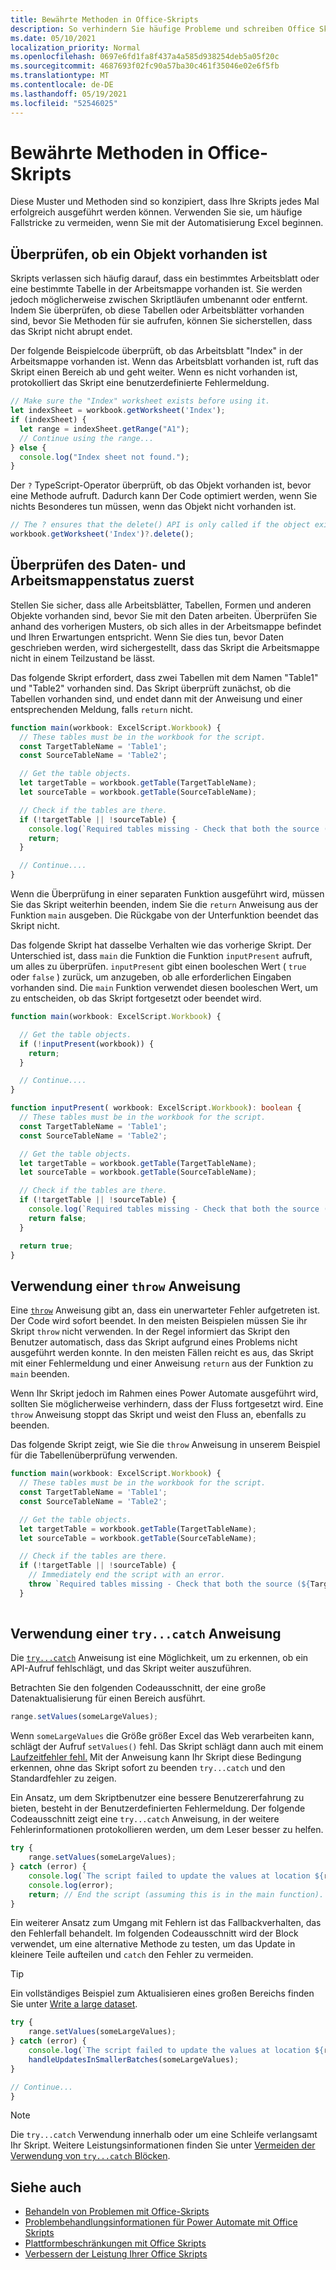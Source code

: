 ```yaml
---
title: Bewährte Methoden in Office-Skripts
description: So verhindern Sie häufige Probleme und schreiben Office Skripts, die unerwartete Eingaben oder Daten verarbeiten können.
ms.date: 05/10/2021
localization_priority: Normal
ms.openlocfilehash: 0697e6fd1fa8f437a4a585d938254deb5a05f20c
ms.sourcegitcommit: 4687693f02fc90a57ba30c461f35046e02e6f5fb
ms.translationtype: MT
ms.contentlocale: de-DE
ms.lasthandoff: 05/19/2021
ms.locfileid: "52546025"
---
```

# <a name="best-practices-in-office-scripts"></a>Bewährte Methoden in Office-Skripts

Diese Muster und Methoden sind so konzipiert, dass Ihre Skripts jedes Mal erfolgreich ausgeführt werden können. Verwenden Sie sie, um häufige Fallstricke zu vermeiden, wenn Sie mit der Automatisierung Excel beginnen.

## <a name="verify-an-object-is-present"></a>Überprüfen, ob ein Objekt vorhanden ist

Skripts verlassen sich häufig darauf, dass ein bestimmtes Arbeitsblatt oder eine bestimmte Tabelle in der Arbeitsmappe vorhanden ist. Sie werden jedoch möglicherweise zwischen Skriptläufen umbenannt oder entfernt. Indem Sie überprüfen, ob diese Tabellen oder Arbeitsblätter vorhanden sind, bevor Sie Methoden für sie aufrufen, können Sie sicherstellen, dass das Skript nicht abrupt endet.

Der folgende Beispielcode überprüft, ob das Arbeitsblatt "Index" in der Arbeitsmappe vorhanden ist. Wenn das Arbeitsblatt vorhanden ist, ruft das Skript einen Bereich ab und geht weiter. Wenn es nicht vorhanden ist, protokolliert das Skript eine benutzerdefinierte Fehlermeldung.

```TypeScript
// Make sure the "Index" worksheet exists before using it.
let indexSheet = workbook.getWorksheet('Index');
if (indexSheet) {
  let range = indexSheet.getRange("A1");
  // Continue using the range...
} else {
  console.log("Index sheet not found.");
}
```

Der `?` TypeScript-Operator überprüft, ob das Objekt vorhanden ist, bevor eine Methode aufruft. Dadurch kann Der Code optimiert werden, wenn Sie nichts Besonderes tun müssen, wenn das Objekt nicht vorhanden ist.

```TypeScript
// The ? ensures that the delete() API is only called if the object exists.
workbook.getWorksheet('Index')?.delete();
```

## <a name="validate-data-and-workbook-state-first"></a>Überprüfen des Daten- und Arbeitsmappenstatus zuerst

Stellen Sie sicher, dass alle Arbeitsblätter, Tabellen, Formen und anderen Objekte vorhanden sind, bevor Sie mit den Daten arbeiten. Überprüfen Sie anhand des vorherigen Musters, ob sich alles in der Arbeitsmappe befindet und Ihren Erwartungen entspricht. Wenn Sie dies tun, bevor Daten geschrieben werden, wird sichergestellt, dass das Skript die Arbeitsmappe nicht in einem Teilzustand be lässt.

Das folgende Skript erfordert, dass zwei Tabellen mit dem Namen "Table1" und "Table2" vorhanden sind. Das Skript überprüft zunächst, ob die Tabellen vorhanden sind, und endet dann mit der Anweisung und einer entsprechenden Meldung, falls `return` nicht.

```TypeScript
function main(workbook: ExcelScript.Workbook) {
  // These tables must be in the workbook for the script.
  const TargetTableName = 'Table1';
  const SourceTableName = 'Table2';

  // Get the table objects.
  let targetTable = workbook.getTable(TargetTableName);
  let sourceTable = workbook.getTable(SourceTableName);

  // Check if the tables are there.
  if (!targetTable || !sourceTable) {
    console.log(`Required tables missing - Check that both the source (${TargetTableName}) and target (${SourceTableName}) tables are present before running the script.`);
    return;
  }

  // Continue....
}
```

Wenn die Überprüfung in einer separaten Funktion ausgeführt wird, müssen Sie das Skript weiterhin beenden, indem Sie die `return` Anweisung aus der Funktion `main` ausgeben. Die Rückgabe von der Unterfunktion beendet das Skript nicht.

Das folgende Skript hat dasselbe Verhalten wie das vorherige Skript. Der Unterschied ist, dass `main` die Funktion die Funktion `inputPresent` aufruft, um alles zu überprüfen. `inputPresent` gibt einen booleschen Wert ( `true` oder `false` ) zurück, um anzugeben, ob alle erforderlichen Eingaben vorhanden sind. Die `main` Funktion verwendet diesen booleschen Wert, um zu entscheiden, ob das Skript fortgesetzt oder beendet wird.

```TypeScript
function main(workbook: ExcelScript.Workbook) {

  // Get the table objects.
  if (!inputPresent(workbook)) {
    return;
  }

  // Continue....
}

function inputPresent( workbook: ExcelScript.Workbook): boolean {
  // These tables must be in the workbook for the script.
  const TargetTableName = 'Table1';
  const SourceTableName = 'Table2';

  // Get the table objects.
  let targetTable = workbook.getTable(TargetTableName);
  let sourceTable = workbook.getTable(SourceTableName);

  // Check if the tables are there.
  if (!targetTable || !sourceTable) {
    console.log(`Required tables missing - Check that both the source (${TargetTableName}) and target (${SourceTableName}) tables are present before running the script.`);
    return false;
  }

  return true;
}
```

## <a name="when-to-use-a-throw-statement"></a>Verwendung einer `throw` Anweisung

Eine [`throw`](https://developer.mozilla.org/docs/web/javascript/reference/statements/throw) Anweisung gibt an, dass ein unerwarteter Fehler aufgetreten ist. Der Code wird sofort beendet. In den meisten Beispielen müssen Sie ihr Skript `throw` nicht verwenden. In der Regel informiert das Skript den Benutzer automatisch, dass das Skript aufgrund eines Problems nicht ausgeführt werden konnte. In den meisten Fällen reicht es aus, das Skript mit einer Fehlermeldung und einer Anweisung `return` aus der Funktion zu `main` beenden.

Wenn Ihr Skript jedoch im Rahmen eines Power Automate ausgeführt wird, sollten Sie möglicherweise verhindern, dass der Fluss fortgesetzt wird. Eine `throw` Anweisung stoppt das Skript und weist den Fluss an, ebenfalls zu beenden.

Das folgende Skript zeigt, wie Sie die `throw` Anweisung in unserem Beispiel für die Tabellenüberprüfung verwenden.

```TypeScript
function main(workbook: ExcelScript.Workbook) {
  // These tables must be in the workbook for the script.
  const TargetTableName = 'Table1';
  const SourceTableName = 'Table2';

  // Get the table objects.
  let targetTable = workbook.getTable(TargetTableName);
  let sourceTable = workbook.getTable(SourceTableName);

  // Check if the tables are there.
  if (!targetTable || !sourceTable) {
    // Immediately end the script with an error.
    throw `Required tables missing - Check that both the source (${TargetTableName}) and target (${SourceTableName}) tables are present before running the script.`;
  }
  
```

## <a name="when-to-use-a-trycatch-statement"></a>Verwendung einer `try...catch` Anweisung

Die [`try...catch`](https://developer.mozilla.org/docs/Web/JavaScript/Reference/Statements/try...catch) Anweisung ist eine Möglichkeit, um zu erkennen, ob ein API-Aufruf fehlschlägt, und das Skript weiter auszuführen.

Betrachten Sie den folgenden Codeausschnitt, der eine große Datenaktualisierung für einen Bereich ausführt.

```TypeScript
range.setValues(someLargeValues);
```

Wenn `someLargeValues` die Größe größer Excel das Web verarbeiten kann, schlägt der Aufruf `setValues()` fehl. Das Skript schlägt dann auch mit einem [Laufzeitfehler fehl.](../testing/troubleshooting.md#runtime-errors) Mit der Anweisung kann Ihr Skript diese Bedingung erkennen, ohne das Skript sofort zu beenden `try...catch` und den Standardfehler zu zeigen.

Ein Ansatz, um dem Skriptbenutzer eine bessere Benutzererfahrung zu bieten, besteht in der Benutzerdefinierten Fehlermeldung. Der folgende Codeausschnitt zeigt eine `try...catch` Anweisung, in der weitere Fehlerinformationen protokollieren werden, um dem Leser besser zu helfen.

```TypeScript
try {
    range.setValues(someLargeValues);
} catch (error) {
    console.log(`The script failed to update the values at location ${range.getAddress()}. Please inspect and run again.`);
    console.log(error);
    return; // End the script (assuming this is in the main function).
}
```

Ein weiterer Ansatz zum Umgang mit Fehlern ist das Fallbackverhalten, das den Fehlerfall behandelt. Im folgenden Codeausschnitt wird der Block verwendet, um eine alternative Methode zu testen, um das Update in kleinere Teile aufteilen und `catch` den Fehler zu vermeiden.

> [!TIP]
> Ein vollständiges Beispiel zum Aktualisieren eines großen Bereichs finden Sie unter [Write a large dataset](../resources/samples/write-large-dataset.md).

```TypeScript
try {
    range.setValues(someLargeValues);
} catch (error) {
    console.log(`The script failed to update the values at location ${range.getAddress()}. Trying a different approach.`);
    handleUpdatesInSmallerBatches(someLargeValues);
}

// Continue...
}
```

> [!NOTE]
> Die `try...catch` Verwendung innerhalb oder um eine Schleife verlangsamt Ihr Skript. Weitere Leistungsinformationen finden Sie unter [Vermeiden der Verwendung von `try...catch` Blöcken](web-client-performance.md#avoid-using-trycatch-blocks-in-or-surrounding-loops).

## <a name="see-also"></a>Siehe auch

- [Behandeln von Problemen mit Office-Skripts](../testing/troubleshooting.md)
- [Problembehandlungsinformationen für Power Automate mit Office Skripts](../testing/power-automate-troubleshooting.md)
- [Plattformbeschränkungen mit Office Skripts](../testing/platform-limits.md)
- [Verbessern der Leistung Ihrer Office Skripts](web-client-performance.md)
